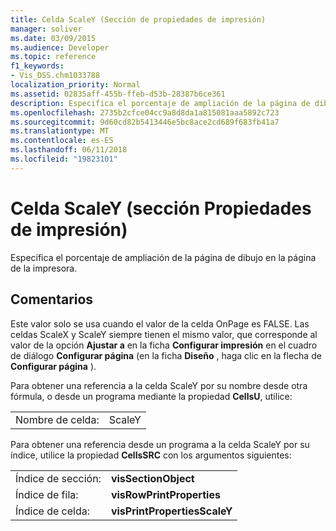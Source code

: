```yaml
---
title: Celda ScaleY (Sección de propiedades de impresión)
manager: soliver
ms.date: 03/09/2015
ms.audience: Developer
ms.topic: reference
f1_keywords:
- Vis_DSS.chm1033788
localization_priority: Normal
ms.assetid: 02835aff-455b-ffeb-d53b-28387b6ce361
description: Especifica el porcentaje de ampliación de la página de dibujo en la página de la impresora.
ms.openlocfilehash: 2735b2cfce04cc9a8d8da1a815081aaa5892c723
ms.sourcegitcommit: 9d60cd82b5413446e5bc8ace2cd689f683fb41a7
ms.translationtype: MT
ms.contentlocale: es-ES
ms.lasthandoff: 06/11/2018
ms.locfileid: "19823101"
---
```

# <a name="scaley-cell-print-properties-section"></a>Celda ScaleY (sección Propiedades de impresión)

Especifica el porcentaje de ampliación de la página de dibujo en la página de la impresora.
  
## <a name="remarks"></a>Comentarios

Este valor solo se usa cuando el valor de la celda OnPage es FALSE. Las celdas ScaleX y ScaleY siempre tienen el mismo valor, que corresponde al valor de la opción **Ajustar a** en la ficha **Configurar impresión** en el cuadro de diálogo **Configurar página** (en la ficha **Diseño** , haga clic en la flecha de **Configurar página** ). 
  
Para obtener una referencia a la celda ScaleY por su nombre desde otra fórmula, o desde un programa mediante la propiedad **CellsU**, utilice: 
  
|||
|:-----|:-----|
|Nombre de celda:  <br/> |ScaleY  <br/> |
   
Para obtener una referencia desde un programa a la celda ScaleY por su índice, utilice la propiedad **CellsSRC** con los argumentos siguientes: 
  
|||
|:-----|:-----|
|Índice de sección:  <br/> |**visSectionObject** <br/> |
|Índice de fila:  <br/> |**visRowPrintProperties** <br/> |
|Índice de celda:  <br/> |**visPrintPropertiesScaleY** <br/> |
   

